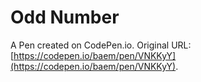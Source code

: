# Odd Number

A Pen created on CodePen.io. Original URL: [https://codepen.io/baem/pen/VNKKyY](https://codepen.io/baem/pen/VNKKyY).

